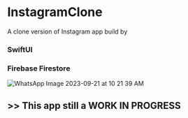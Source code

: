 # InstagramClone
A clone version of Instagram app build by 

### SwiftUI 
### Firebase Firestore

![WhatsApp Image 2023-09-21 at 10 21 39 AM](https://github.com/shawaf/SwiftUI-Instagram-Clone/assets/6817107/b7363f91-b17e-4b44-9b36-4b6f2a944a70)

## >> This app still a WORK IN PROGRESS
